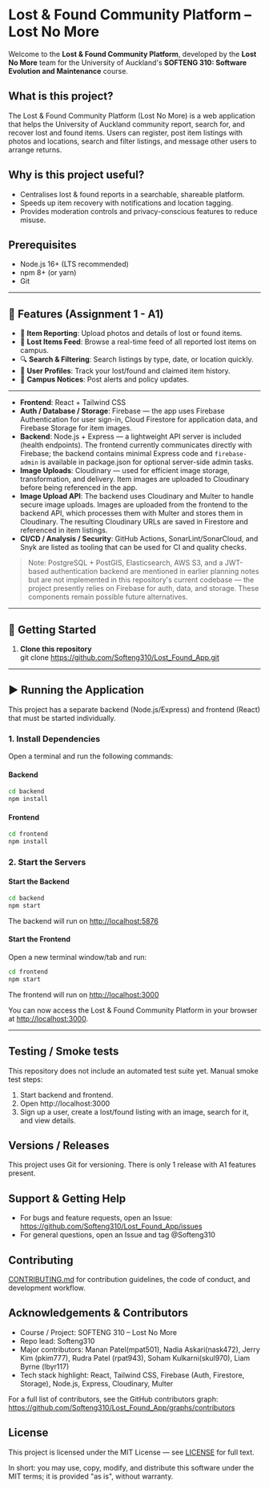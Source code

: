 # Lost & Found Community Platform – Lost No More

Welcome to the **Lost & Found Community Platform**, developed by the **Lost No More** team for the University of Auckland's **SOFTENG 310: Software Evolution and Maintenance** course.

## What is this project?

The Lost & Found Community Platform (Lost No More) is a web application that helps the University of Auckland community report, search for, and recover lost and found items. Users can register, post item listings with photos and locations, search and filter listings, and message other users to arrange returns.

## Why is this project useful?

- Centralises lost & found reports in a searchable, shareable platform.
- Speeds up item recovery with notifications and location tagging.
- Provides moderation controls and privacy-conscious features to reduce misuse.

## Prerequisites

- Node.js 16+ (LTS recommended)
- npm 8+ (or yarn)
- Git

---

## 🌟 Features (Assignment 1 - A1)

- 📸 **Item Reporting**: Upload photos and details of lost or found items.
- 📰 **Lost Items Feed**: Browse a real-time feed of all reported lost items on campus.
- 🔍 **Search & Filtering**: Search listings by type, date, or location quickly.
- 🧾 **User Profiles**: Track your lost/found and claimed item history.
- 📢 **Campus Notices**: Post alerts and policy updates.

---

- **Frontend**: React + Tailwind CSS
- **Auth / Database / Storage**: Firebase — the app uses Firebase Authentication for user sign-in, Cloud Firestore for application data, and Firebase Storage for item images.
- **Backend**: Node.js + Express — a lightweight API server is included (health endpoints). The frontend currently communicates directly with Firebase; the backend contains minimal Express code and `firebase-admin` is available in package.json for optional server-side admin tasks.
- **Image Uploads**: Cloudinary — used for efficient image storage, transformation, and delivery. Item images are uploaded to Cloudinary before being referenced in the app.
- **Image Upload API**: The backend uses Cloudinary and Multer to handle secure image uploads. Images are uploaded from the frontend to the backend API, which processes them with Multer and stores them in Cloudinary. The resulting Cloudinary URLs are saved in Firestore and referenced in item listings.
- **CI/CD / Analysis / Security**: GitHub Actions, SonarLint/SonarCloud, and Snyk are listed as tooling that can be used for CI and quality checks.

> Note: PostgreSQL + PostGIS, Elasticsearch, AWS S3, and a JWT-based authentication backend are mentioned in earlier planning notes but are not implemented in this repository's current codebase — the project presently relies on Firebase for auth, data, and storage. These components remain possible future alternatives.

---

## 🚀 Getting Started

1. **Clone this repository**  
   git clone https://github.com/Softeng310/Lost_Found_App.git

---

## ▶️ Running the Application

This project has a separate backend (Node.js/Express) and frontend (React) that must be started individually.

### 1. Install Dependencies

Open a terminal and run the following commands:

#### Backend
```sh
cd backend
npm install
```

#### Frontend
```sh
cd frontend
npm install
```

### 2. Start the Servers

#### Start the Backend
```sh
cd backend
npm start
```
The backend will run on [http://localhost:5876](http://localhost:5876)

#### Start the Frontend
Open a new terminal window/tab and run:
```sh
cd frontend
npm start
```
The frontend will run on [http://localhost:3000](http://localhost:3000)

You can now access the Lost & Found Community Platform in your browser at [http://localhost:3000](http://localhost:3000).

---

## Testing / Smoke tests

This repository does not include an automated test suite yet. Manual smoke test steps:

1. Start backend and frontend.
2. Open http://localhost:3000
3. Sign up a user, create a lost/found listing with an image, search for it, and view details.


## Versions / Releases

This project uses Git for versioning. There is only 1 release with A1 features present.

## Support & Getting Help

- For bugs and feature requests, open an Issue: https://github.com/Softeng310/Lost_Found_App/issues
- For general questions, open an Issue and tag @Softeng310

## Contributing

 [CONTRIBUTING.md](CONTRIBUTING.md) for contribution guidelines, the code of conduct, and development workflow.

## Acknowledgements & Contributors

- Course / Project: SOFTENG 310 – Lost No More
- Repo lead: Softeng310
- Major contributors:  Manan Patel(mpat501), Nadia Askari(nask472), Jerry Kim (pkim777), Rudra Patel (rpat943), Soham Kulkarni(skul970), Liam Byrne (lbyr117)
- Tech stack highlight: React, Tailwind CSS, Firebase (Auth, Firestore, Storage), Node.js, Express, Cloudinary, Multer

For a full list of contributors, see the GitHub contributors graph:
https://github.com/Softeng310/Lost_Found_App/graphs/contributors

## License

This project is licensed under the MIT License — see [LICENSE](LICENSE) for full text.

In short: you may use, copy, modify, and distribute this software under the MIT terms; it is provided "as is", without warranty.

